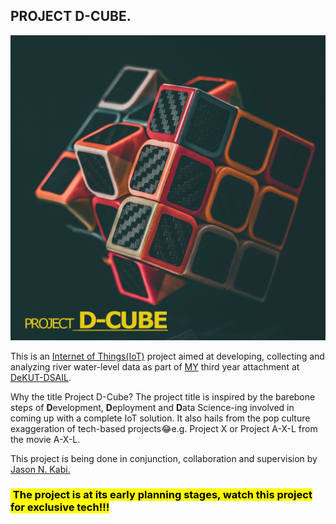 ## **PROJECT D-CUBE.**

![Alt text](https://github.com/Klein-Baru/Practical-Attachment-II/blob/main/Project%20D-Cube/Images%20and%20Videos/logo.jpg)

This is an [Internet of Things(IoT)](https://en.wikipedia.org/wiki/Internet_of_things) project aimed at developing, collecting and analyzing river water-level data as part of [MY](https://github.com/Klein-Baru) third year attachment at [DeKUT-DSAIL](https://dekut-dsail.github.io/).

Why the title Project D-Cube? The project title is inspired by the barebone steps of **D**evelopment, **D**eployment and **D**ata Science-ing involved in coming up with a complete IoT solution. It also hails from the pop culture exaggeration of tech-based projects😂e.g. Project X or Project A-X-L from the movie A-X-L.

This project is being done in conjunction, collaboration and supervision by [Jason N. Kabi.](https://www.linkedin.com/in/kabi-jason-b14b68164)

### <mark> The project is at its early planning stages, watch this project for exclusive tech!!!</mark>
